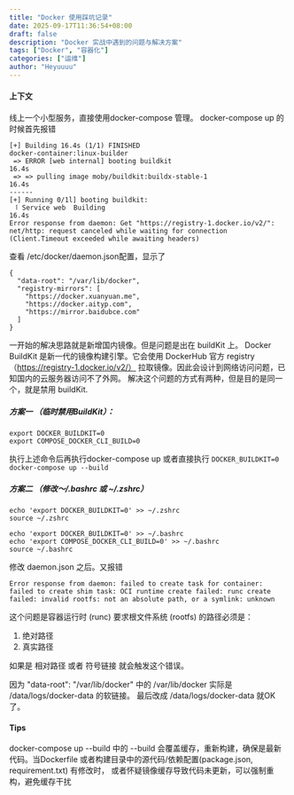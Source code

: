 ```yaml
---
title: "Docker 使用踩坑记录"
date: 2025-09-17T11:36:54+08:00
draft: false
description: "Docker 实战中遇到的问题与解决方案"
tags: ["Docker", "容器化"]
categories: ["运维"]
author: "Heyuuuu"
---
```




#### 上下文
线上一个小型服务，直接使用docker-compose 管理。 docker-compose up 的时候首先报错
```
[+] Building 16.4s (1/1) FINISHED                                                                                                                                                                                                                docker-container:linux-builder
 => ERROR [web internal] booting buildkit                                                                                                                                                                                                                                 16.4s
 => => pulling image moby/buildkit:buildx-stable-1                                                                                                                                                                                                                        16.4s
------
[+] Running 0/1l] booting buildkit:
 ⠸ Service web  Building                                                                                                                                                                                                                                                  16.4s
Error response from daemon: Get "https://registry-1.docker.io/v2/": net/http: request canceled while waiting for connection (Client.Timeout exceeded while awaiting headers)

```

查看 /etc/docker/daemon.json配置，显示了
```
{
  "data-root": "/var/lib/docker",
  "registry-mirrors": [
    "https://docker.xuanyuan.me",
    "https://docker.aityp.com",
    "https://mirror.baidubce.com"
  ]
}
```

一开始的解决思路就是新增国内镜像。但是问题是出在 buildKit 上。 Docker BuildKit 是新一代的镜像构建引擎。它会使用 DockerHub 官方 registry（https://registry-1.docker.io/v2/）
拉取镜像。因此会设计到网络访问问题，已知国内的云服务器访问不了外网。
解决这个问题的方式有两种，但是目的是同一个，就是禁用 buildKit. 

##### 方案一 （临时禁用BuildKit）：
```
export DOCKER_BUILDKIT=0
export COMPOSE_DOCKER_CLI_BUILD=0
```
执行上述命令后再执行docker-compose up 
或者直接执行 `DOCKER_BUILDKIT=0 docker-compose up --build`

##### 方案二 （修改～/.bashrc 或 ~/.zshrc）

```
echo 'export DOCKER_BUILDKIT=0' >> ~/.zshrc
source ~/.zshrc

echo 'export DOCKER_BUILDKIT=0' >> ~/.bashrc
echo 'export COMPOSE_DOCKER_CLI_BUILD=0' >> ~/.bashrc
source ~/.bashrc
```

修改 daemon.json 之后。又报错
```
Error response from daemon: failed to create task for container: failed to create shim task: OCI runtime create failed: runc create failed: invalid rootfs: not an absolute path, or a symlink: unknown
```

这个问题是容器运行时 (runc) 要求根文件系统 (rootfs) 的路径必须是：
1. 绝对路径 
2. 真实路径

如果是 相对路径 或者 符号链接 就会触发这个错误。

因为 "data-root": "/var/lib/docker" 中的 /var/lib/docker 实际是 /data/logs/docker-data 的软链接。 最后改成 /data/logs/docker-data 就OK了。


#### Tips

docker-compose up --build 中的 --build 会覆盖缓存，重新构建，确保是最新代码。当Dockerfile 或者构建目录中的源代码/依赖配置(package.json, requirement.txt) 有修改时，
或者怀疑镜像缓存导致代码未更新，可以强制重构，避免缓存干扰